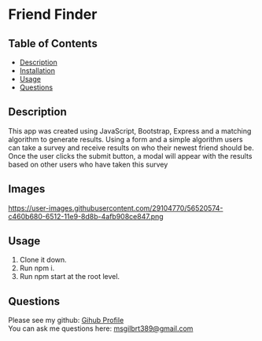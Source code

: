 # Friend Finder

## Table of Contents
  - [Description](#description)
  - [Installation](#installation)
  - [Usage](#usage)
  - [Questions](#questions)

## Description
This app was created using JavaScript, Bootstrap, Express and a matching algorithm to generate results. Using a form and a simple algorithm users can take a survey and receive results on who their newest friend should be. Once the user clicks the submit button, a modal will appear with the results based on other users who have taken this survey

## Images
https://user-images.githubusercontent.com/29104770/56520574-c460b680-6512-11e9-8d8b-4afb908ce847.png
  
## Usage
1. Clone it down. 
2. Run npm i.
3. Run npm start at the root level.

## Questions
Please see my github: [Gihub Profile](https://github.com/mollygilberet389)
<br>You can ask me questions here: msgilbrt389@gmail.com



